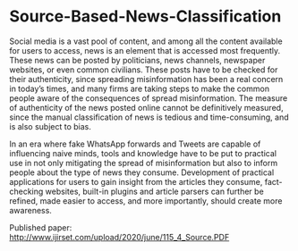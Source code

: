 # Source-Based-News-Classification
Social media is a vast pool of content, and among all the content available for users to access, news is an element that is accessed most frequently. These news can be posted by politicians, news channels, newspaper websites, or even common civilians. These posts have to be checked for their authenticity, since spreading misinformation has been a real concern in today’s times, and many firms are taking steps to make the common people aware of the consequences of spread misinformation. The measure of authenticity of the news posted online cannot be definitively measured, since the manual classification of news is tedious and time-consuming, and is also subject to bias.

In an era where fake WhatsApp forwards and Tweets are capable of influencing naive minds, tools and knowledge have to be put to practical use in not only mitigating the spread of misinformation but also to inform people about the type of news they consume.
Development of practical applications for users to gain insight from the articles they consume, fact-checking websites, built-in plugins and article parsers can
further be refined, made easier to access, and more importantly, should create more awareness.

Published paper: http://www.ijirset.com/upload/2020/june/115_4_Source.PDF
